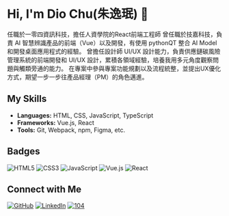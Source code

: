 # Hi, I'm Dio Chu(朱逸珉) 👋

任職於一零四資訊科技，擔任人資學院的React前端工程師
曾任職於技嘉科技，負責 AI 智慧辨識產品的前端（Vue）以及開發，有使用 pythonQT 整合 AI Model 和開發桌面應用程式的經驗。
曾擔任設計師 UI/UX 設計能力，負責供應鏈碳風險管理系統的前端開發和 UI/UX 設計，累積各領域經驗，培養我用多元角度觀察問題與觸類旁通的能力。
在專案中參與專案功能規劃以及流程統整，並提出UX優化方式，期望一步一步往產品經理（PM）的角色邁進。

## My Skills
- **Languages:** HTML, CSS, JavaScript, TypeScript
- **Frameworks:** Vue.js, React
- **Tools:** Git, Webpack, npm, Figma, etc.

## Badges
![HTML5](https://img.shields.io/badge/HTML5-E34F26?style=for-the-badge&logo=html5&logoColor=white)
![CSS3](https://img.shields.io/badge/CSS3-1572B6?style=for-the-badge&logo=css3&logoColor=white)
![JavaScript](https://img.shields.io/badge/JavaScript-F7DF1E?style=for-the-badge&logo=javascript&logoColor=black)
![Vue.js](https://img.shields.io/badge/Vue.js-4FC08D?style=for-the-badge&logo=vue-dot-js&logoColor=white)
![React](https://img.shields.io/badge/React-61DAFB?style=for-the-badge&logo=react&logoColor=black)



## Connect with Me
[![GitHub](https://img.shields.io/badge/GitHub-000?style=for-the-badge&logo=github&logoColor=white)](https://github.com/dio-chu)
[![LinkedIn](https://img.shields.io/badge/LinkedIn-0A66C2?style=for-the-badge&logo=linkedin&logoColor=white)](https://www.linkedin.com/in/dio-chu-yimin/)
[![104](https://img.shields.io/badge/104-FF6600?style=for-the-badge&logo=104&logoColor=white)](https://pda.104.com.tw/profile/preview?vno=765oftd0w)
